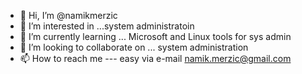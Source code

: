- 👋 Hi, I’m @namikmerzic
- 👀 I’m interested in ...system administratoin
- 🌱 I’m currently learning ... Microsoft and Linux tools for sys admin
- 💞️ I’m looking to collaborate on ... system administration
- 📫 How to reach me --- easy via e-mail namik.merzic@gmail.com

<!---
namikmerzic/namikmerzic is a ✨ special ✨ repository because its `README.md` (this file) appears on your GitHub profile.
You can click the Preview link to take a look at your changes.
--->

